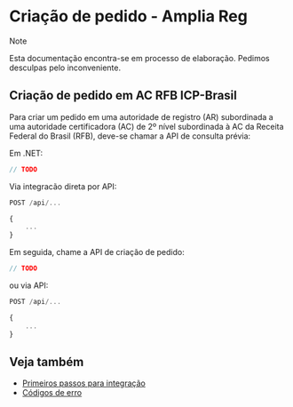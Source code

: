 ﻿# Criação de pedido - Amplia Reg

> [!NOTE]
> Esta documentação encontra-se em processo de elaboração. Pedimos desculpas pelo inconveniente.

## Criação de pedido em AC RFB ICP-Brasil

Para criar um pedido em uma autoridade de registro (AR) subordinada a uma autoridade certificadora (AC) de 2º nível subordinada à AC da Receita Federal do Brasil (RFB),
deve-se chamar a API de consulta prévia:

Em .NET:

```cs
// TODO
```

Via integracão direta por API:

```js
POST /api/...

{
	...
}
```

Em seguida, chame a API de criação de pedido:

```cs
// TODO
```

ou via API:

```js
POST /api/...

{
	...
}
```

## Veja também

* [Primeiros passos para integração](get-started.md)
* [Códigos de erro](error-codes.md)
